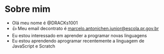 # Sobre mim
- Olá meu nome é @DRACKs1001
- :+1: Meu email decontrato é marcelo.antonichen.junior@escola.pr.gov.br
- Eu estou interessado em aprender a programar novas linguagens
- Eu estou aprendendo aprogramar recentemente a linguagem de JavaScript e Scratch

